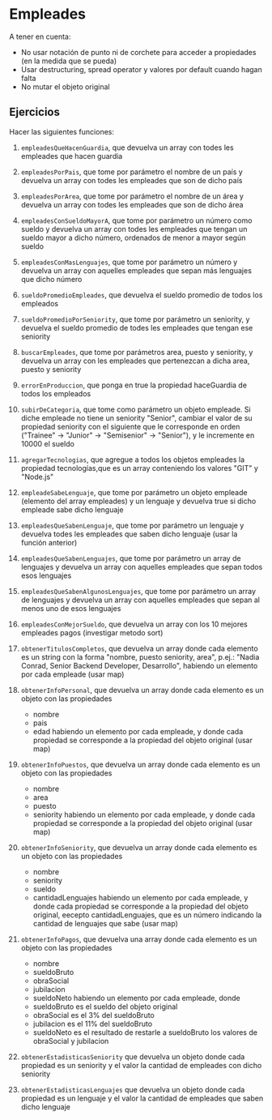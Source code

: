 # Empleades

A tener en cuenta:

- No usar notación de punto ni de corchete para acceder a propiedades (en la medida que se pueda)
- Usar destructuring, spread operator y valores por default cuando hagan falta
- No mutar el objeto original

## Ejercicios

Hacer las siguientes funciones:

1. `empleadesQueHacenGuardia`, que devuelva un array con todes les empleades que hacen guardia

2. `empleadesPorPais`, que tome por parámetro el nombre de un país y devuelva un array con todes les empleades que son de dicho país

3. `empleadesPorArea`, que tome por parámetro el nombre de un área y devuelva un array con todes les empleades que son de dicho área

4. `empleadesConSueldoMayorA`, que tome por parámetro un número como sueldo y devuelva un array con todes les empleades que tengan un sueldo mayor a dicho número, ordenados de menor a mayor según sueldo

5. `empleadesConMasLenguajes`, que tome por parámetro un número y devuelva un array con aquelles empleades que sepan más lenguajes que dicho número

6. `sueldoPromedioEmpleades`, que devuelva el sueldo promedio de todos los empleados

7. `sueldoPromedioPorSeniority`, que tome por parámetro un seniority, y devuelva el sueldo promedio de todes les empleades que tengan ese seniority

8. `buscarEmpleades`, que tome por parámetros area, puesto y seniority, y devuelva un array con les empleades que pertenezcan a dicha area, puesto y seniority

9. `errorEnProduccion`, que ponga en true la propiedad haceGuardia de todos los empleados

10. `subirDeCategoria`, que tome como parámetro un objeto empleade. Si diche empleade no tiene un seniority "Senior", cambiar el valor de su propiedad seniority con el siguiente que le corresponde en orden ("Trainee" -> "Junior" -> "Semisenior" -> "Senior"), y le incremente en 10000 el sueldo

11. `agregarTecnologias`, que agregue a todos los objetos empleades la propiedad tecnologías,que es un array conteniendo los valores "GIT" y "Node.js"

12. `empleadeSabeLenguaje`, que tome por parámetro un objeto empleade (elemento del array empleades) y un lenguaje y devuelva true si dicho empleade sabe dicho lenguaje

13. `empleadesQueSabenLenguaje`, que tome por parámetro un lenguaje y devuelva todes les empleades que saben dicho lenguaje (usar la función anterior)

14. `empleadesQueSabenLenguajes`, que tome por parámetro un array de lenguajes y devuelva un array con aquelles empleades que sepan todos esos lenguajes

15. `empleadesQueSabenAlgunosLenguajes`, que tome por parámetro un array de lenguajes y devuelva un array con aquelles empleades que sepan al menos uno de esos lenguajes

16. `empleadesConMejorSueldo`, que devuelva un array con los 10 mejores empleades pagos (investigar metodo sort)

17. `obtenerTitulosCompletos`, que devuelva un array donde cada elemento es un string con la forma "nombre, puesto seniority, area", p.ej.: "Nadia Conrad, Senior Backend Developer, Desarrollo", habiendo un elemento por cada empleade (usar map)

18. `obtenerInfoPersonal`, que devuelva un array donde cada elemento es un objeto con las propiedades

    - nombre
    - pais
    - edad
      habiendo un elemento por cada empleade, y donde cada propiedad se corresponde a la propiedad del objeto original (usar map)

19. `obtenerInfoPuestos`, que devuelva un array donde cada elemento es un objeto con las propiedades

    - nombre
    - area
    - puesto
    - seniority
      habiendo un elemento por cada empleade, y donde cada propiedad se corresponde a la propiedad del objeto original (usar map)

20. `obtenerInfoSeniority`, que devuelva un array donde cada elemento es un objeto con las propiedades

    - nombre
    - seniority
    - sueldo
    - cantidadLenguajes
      habiendo un elemento por cada empleade, y donde cada propiedad se corresponde a la propiedad del objeto original, eecepto cantidadLenguajes, que es un número indicando la cantidad de lenguajes que sabe (usar map)

21. `obtenerInfoPagos`, que devuelva una array donde cada elemento es un objeto con las propiedades

    - nombre
    - sueldoBruto
    - obraSocial
    - jubilacion
    - sueldoNeto
      habiendo un elemento por cada empleade, donde
    - sueldoBruto es el sueldo del objeto original
    - obraSocial es el 3% del sueldoBruto
    - jubilacion es el 11% del sueldoBruto
    - sueldoNeto es el resultado de restarle a sueldoBruto los valores de obraSocial y jubilacion

22. `obtenerEstadisticasSeniority` que devuelva un objeto donde cada propiedad es un seniority y el valor la cantidad de empleades con dicho seniority

23. `obtenerEstadisticasLenguajes` que devuelva un objeto donde cada propiedad es un lenguaje y el valor la cantidad de empleades que saben dicho lenguaje